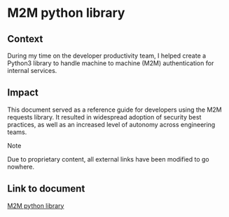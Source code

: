 # M2M python library

## Context

During my time on the developer productivity team, I helped create a Python3 library to handle machine to machine (M2M) authentication for internal services.

## Impact

This document served as a reference guide for developers using the M2M requests library. It resulted in widespread adoption of security best practices, as well as an increased level of autonomy across engineering teams.

> [!NOTE]
> Due to proprietary content, all external links have been modified to go nowhere.

## Link to document

[M2M python library](pythonLibrary.md)
